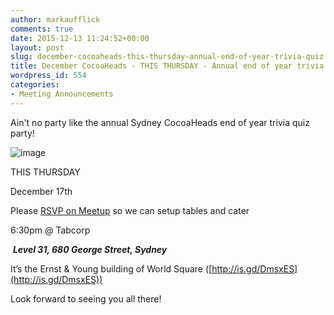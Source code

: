 ```yaml
---
author: markaufflick
comments: true
date: 2015-12-13 11:24:52+00:00
layout: post
slug: december-cocoaheads-this-thursday-annual-end-of-year-trivia-quiz
title: December CocoaHeads - THIS THURSDAY - Annual end of year trivia quiz
wordpress_id: 554
categories:
- Meeting Announcements
---
```


Ain't no party like the annual Sydney CocoaHeads end of year trivia quiz party!




![image](/assets/2015_12_image1.gif)





THIS THURSDAY




December 17th




Please [RSVP on Meetup](http://www.meetup.com/sydneycocoaheads/events/227391570/) so we can setup tables and cater




6:30pm @ Tabcorp




 **_Level 31, 680 George Street, Sydney_**




It’s the Ernst & Young building of World Square ([http://is.gd/DmsxES](http://is.gd/DmsxES))




Look forward to seeing you all there!
